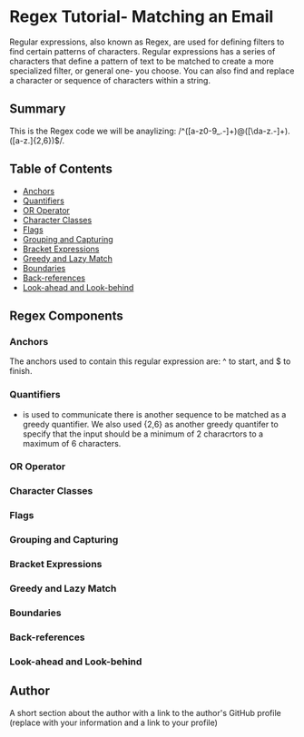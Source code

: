 # Regex Tutorial- Matching an Email 

Regular expressions, also known as Regex, are used for defining filters to find certain patterns of characters. Regular expressions has a series of characters that define a pattern of text to be matched to create a more specialized filter, or general one- you choose. You can also find and replace a character or sequence of characters within a string. 

## Summary

This is the Regex code we will be anaylizing: /^([a-z0-9_\.-]+)@([\da-z\.-]+)\.([a-z\.]{2,6})$/.


## Table of Contents

- [Anchors](#anchors)
- [Quantifiers](#quantifiers)
- [OR Operator](#or-operator)
- [Character Classes](#character-classes)
- [Flags](#flags)
- [Grouping and Capturing](#grouping-and-capturing)
- [Bracket Expressions](#bracket-expressions)
- [Greedy and Lazy Match](#greedy-and-lazy-match)
- [Boundaries](#boundaries)
- [Back-references](#back-references)
- [Look-ahead and Look-behind](#look-ahead-and-look-behind)

## Regex Components

### Anchors
The anchors used to contain this regular expression are: ^ to start, and $ to finish.

### Quantifiers
+  is used to communicate there is another sequence to be matched as a greedy quantifier. We also used {2,6} as another greedy quantifer to specify that the input should be a minimum of 2 characrtors to a maximum of 6 characters.
### OR Operator

### Character Classes

### Flags

### Grouping and Capturing

### Bracket Expressions

### Greedy and Lazy Match

### Boundaries

### Back-references

### Look-ahead and Look-behind

## Author

A short section about the author with a link to the author's GitHub profile (replace with your information and a link to your profile)
